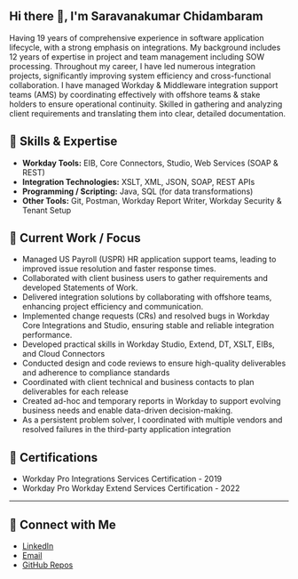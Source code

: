 ## Hi there 👋, I'm Saravanakumar Chidambaram

Having 19 years of comprehensive experience in software application lifecycle, with a strong emphasis on integrations. 
My background includes 12 years of expertise in project and team management including SOW processing. 
Throughout my career, I have led numerous integration projects, significantly improving system efficiency and cross-functional collaboration. 
I have managed Workday & Middleware integration support teams (AMS) by coordinating effectively with offshore teams & stake holders to
ensure operational continuity. 
Skilled in gathering and analyzing client requirements and translating them into clear, detailed documentation.

## 🔹 Skills & Expertise
- **Workday Tools:** EIB, Core Connectors, Studio, Web Services (SOAP & REST)  
- **Integration Technologies:** XSLT, XML, JSON, SOAP, REST APIs  
- **Programming / Scripting:** Java, SQL (for data transformations)  
- **Other Tools:** Git, Postman, Workday Report Writer, Workday Security & Tenant Setup

## 🔹 Current Work / Focus
- Managed US Payroll (USPR) HR application support teams, leading to improved issue resolution and faster response times.
- Collaborated with client business users to gather requirements and developed Statements of Work.
- Delivered integration solutions by collaborating with offshore teams, enhancing project efficiency and communication.
- Implemented change requests (CRs) and resolved bugs in Workday Core Integrations and Studio, ensuring stable and reliable
integration performance.
- Developed practical skills in Workday Studio, Extend, DT, XSLT, EIBs, and Cloud Connectors
- Conducted design and code reviews to ensure high-quality deliverables and adherence to compliance standards
- Coordinated with client technical and business contacts to plan deliverables for each release
- Created ad-hoc and temporary reports in Workday to support evolving business needs and enable data-driven decision-making.
- As a persistent problem solver, I coordinated with multiple vendors and resolved failures in the third-party application integration

## 🔹 Certifications
- Workday Pro Integrations Services Certification - 2019
- Workday Pro Workday Extend Services Certification - 2022
  
---

## 🔹 Connect with Me
- [LinkedIn](https://www.linkedin.com/in/saravanakumar-chidambaram-353a0224b/)  
- [Email](mailto:cskumarmsc06@gmail.com)  
- [GitHub Repos](https://github.com/yourusername)

